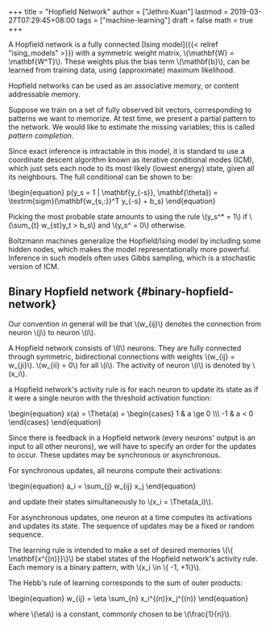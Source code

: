 +++
title = "Hopfield Network"
author = ["Jethro Kuan"]
lastmod = 2019-03-27T07:29:45+08:00
tags = ["machine-learning"]
draft = false
math = true
+++

A Hopfield network is a fully connected [Ising model]({{< relref "ising_models" >}}) with a symmetric
weight matrix, \\(\mathbf{W} = \mathbf{W^T}\\). These weights plus the
bias term \\(\mathbf{b}\\), can be learned from training data, using
(approximate) maximum likelihood.

Hopfield networks can be used as an associative memory, or content
addressable memory.

Suppose we train on a set of fully observed bit vectors, corresponding
to patterns we want to memorize. At test time, we present a partial
pattern to the network. We would like to estimate the missing
variables; this is called _pattern completion_.

Since exact inference is intractable in this model, it is standard to
use a coordinate descent algorithm known as iterative conditional
modes (ICM), which just sets each node to its most likely (lowest
energy) state, given all its neighbours. The full conditional can be
shown to be:

\begin{equation}
  p(y\_s = 1 | \mathbf{y\_{-s}}, \mathbf{\theta}) =
  \textrm{sigm}(\mathbf{w\_{s,:}}^T y\_{-s} + b\_s)
\end{equation}

Picking the most probable state amounts to using the rule \\(y\_s^\* = 1\\)
if \\(\sum\_{t} w\_{st}y\_t > b\_s\\) and \\(y\_s^ = 0\\) otherwise.

Boltzmann machines generalize the Hopfield/Ising model by including
some hidden nodes, which makes the model representationally more
powerful. Inference in such models often uses Gibbs sampling, which is
a stochastic version of ICM.


## Binary Hopfield network {#binary-hopfield-network}

Our convention in general will be that \\(w\_{ij}\\) denotes the connection
from neuron \\(j\\) to neuron \\(i\\).

A Hopfield network consists of \\(I\\) neurons. They are fully connected
through symmetric, bidirectional connections with weights \\(w\_{ij} =
w\_{ji}\\). \\(w\_{ii} = 0\\) for all \\(i\\). The activity of neuron \\(i\\) is
denoted by \\(x\_i\\).

a Hopfield network's activity rule is for each neuron to update its
state as if it were a single neuron with the threshold activation
function:

\begin{equation}
  x(a) = \Theta(a) = \begin{cases}
    1 & a \ge 0 \\\\\\
    -1 & a < 0
  \end{cases}
\end{equation}

Since there is feedback in a Hopfield network (every neurons' output
is an input to all other neurons), we will have to specify an order
for the updates to occur. These updates may be synchronous or
asynchronous.

For synchronous updates, all neurons compute their activations:

\begin{equation}
  a\_i = \sum\_{j} w\_{ij} x\_j
\end{equation}

and update their states simultaneously to \\(x\_i = \Theta(a\_i)\\).

For asynchronous updates, one neuron at a time computes its
activations and updates its state. The sequence of updates may be a
fixed or random sequence.

The learning rule is intended to make a set of desired memories \\(\\{
\mathbf{x^{(n)}}\\}\\) be stabel states of the Hopfield network's
activity rule. Each memory is a binary pattern, with \\(x\_i \in \\{ -1,
+1\\}\\).

The Hebb's rule of learning corresponds to the sum of outer products:

\begin{equation}
  w\_{ij} = \eta \sum\_{n} x\_i^{(n)}x\_j^{(n)}
\end{equation}

where \\(\eta\\) is a constant, commonly chosen to be \\(\frac{1}{n}\\).
